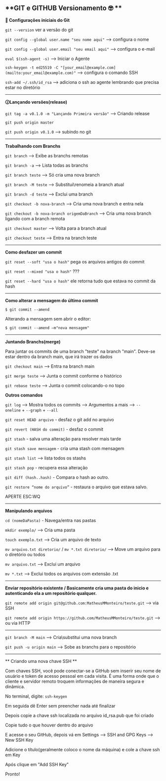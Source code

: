 
## **GIT e GITHUB Versionamento 🤓 **

**🧭 Configurações iniciais do Git**


`git --version` ver a versão do git

`git config --global user.name "seu nome aqui"` —> configura o nome

`git config --global user.email "seu email aqui"` —> configura o e-mail

`eval $(ssh-agent -s)` —> Iniciar o Agente

`ssh-keygen -t ed25519 -C "[your_email@example.com](mailto:your_email@example.com)"` —> configura o comando SSH

`ssh-add ~/.ssh/id_rsa` —> adiciona o ssh ao agente lembrando que precisa estar no diretório 

---

**🕜Lançando versões(release)**


`git tag -a v0.1.0 -m "Lançando Primeira versão"` --> Criando release

`git push origin master`

`git push origin v0.1.0` --> subindo no git

---

**Trabalhando com Branchs**


`git branch` --> Exibe as branchs remotas

`git branch -a` --> Lista todas as branchs

`git branch teste` --> Só cria uma nova branch

`git branch -M teste` --> Substitui\renomeia a branch atual

`git branch -d teste` --> Exclui uma branch

`git checkout -b nova-branch` --> Cria uma nova branch e entra nela

`git checkout -b nova-branch origemDaBranch` --> Cria uma nova branch ligando com a branch remota

`git checkout master` --> Volta para a branch atual

`git checkout teste` --> Entra na branch teste

---

**Como desfazer um commit**

`git reset --soft "usa o hash"`  pega os arquivos antigos do commit

`git reset --mixed "usa o hash"`  ???

`git reset --hard "usa o hash"` ele retorna tudo que estava no commit da hash

---

**Como alterar a mensagem do último commit**

`$ git commit --amend`

Alterando a mensagem sem abrir o editor:

`$ git commit --amend –m"nova mensagem"`

---

**Juntando Branchs(merge)**

Para juntar os commits de uma branch "teste" na branch "main". Deve-se estar dentro da branch main, que irá trazer os dados

`git checkout main` --> Entra na branch main

`git merge teste` --> Junta o commit conforme o histórico

`git rebase teste` --> Junta o commit colocando-o no topo

**Outros comandos**

`git log` --> Mostra todos os commits --> Argumentos a mais --> `--oneline` + `--graph` + `--all`

`git reset HEAD arquivo` - desfaz o git add no arquivo

`git revert (HASH do commit)` - desfaz o commit

`git stash` - salva uma alteração para resolver mais tarde

`git stash save mensagem` - cria uma stash com mensagem

`git stash list` --> lista todos os stashs

`git stash pop` - recupera essa alteração

`git diff (hash..hash)` - Compara o hash ao outro.

`git restore “nome do arquivo”`  - restaura o arquivo que estava salvo.

APERTE ESC:WQ

---

**Manipulando arquivos**

`cd (nomeDaPasta)` - Navega/entra nas pastas

`mkdir exemplo/` --> Cria uma pasta

`touch exemplo.txt` --> Cria um arquivo de texto

`mv arquivo.txt diretorio/` / `mv *.txt diretorio/` --> Move um arquivo para o diretório ou todos

`mv arquivo.txt` --> Exclui um arquivo

`mv *.txt` --> Exclui todos os arquivos com extensão .txt

---

**Enviar repositório existente / Basicamente cria uma pasta do inicio e autenticando ela a um repositório qualquer.** 

`git remote add origin git@github.com:MatheusMMonteiro/teste.git` --> via SSH

`git remote add origin https://github.com/MatheusMMonteiro/teste.git` -->  ou via HTTP

---

`git branch -M main` --> Cria\substitui uma nova branch

`git push -u origin main` --> Sobe as branchs para o repositório

---

** Criando uma nova chave SSH **

Com chaves SSH, você pode conectar-se a GitHub sem inserir seu nome de usuário e token de acesso pessoal em cada visita. É uma forma onde que o cliente e servidor remoto troquem informações de maneira segura e dinâmica.

No terminal, digite: `ssh-keygen`

Em seguida dê Enter sem preencher nada até finalizar

Depois copie a chave ssh localizada no arquivo id_rsa.pub que foi criado

Copie tudo o que houver dentro do arquivo

E acesse o seu GitHub, depois vá em Settings --> SSH and GPG Keys --> New SSH Key

Adicione o título(geralmente coloco o nome da máquina) e cole a chave ssh em Key

Após clique em "Add SSH Key"

Pronto!